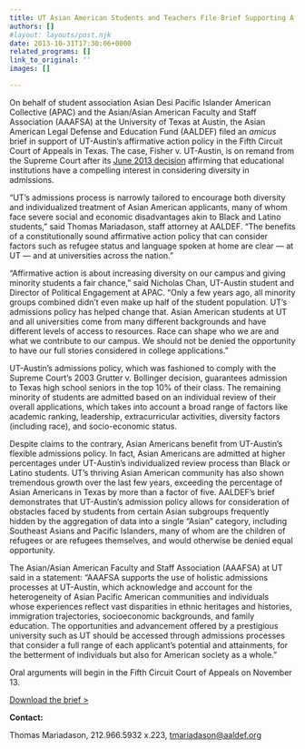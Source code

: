 ```yaml
---
title: UT Asian American Students and Teachers File Brief Supporting Affirmative Action
authors: []
#layout: layouts/post.njk
date: 2013-10-31T17:30:06+0000
related_programs: []
link_to_original: ''
images: []

---
```

On behalf of student association Asian Desi Pacific Islander American Collective (APAC) and the Asian/Asian American Faculty and Staff Association (AAAFSA) at the University of Texas at Austin, the Asian American Legal Defense and Education Fund (AALDEF) filed an _amicus_ brief in support of UT-Austin’s affirmative action policy in the Fifth Circuit Court of Appeals in Texas. The case, Fisher v. UT-Austin, is on remand from the Supreme Court after its [June 2013 decision](/press-release/aapi-advocates-and-students-applaud-supreme-court-decision-upholding-affirmative-action/) affirming that educational institutions have a compelling interest in considering diversity in admissions.

“UT’s admissions process is narrowly tailored to encourage both diversity and individualized treatment of Asian American applicants, many of whom face severe social and economic disadvantages akin to Black and Latino students,” said Thomas Mariadason, staff attorney at AALDEF. “The benefits of a constitutionally sound affirmative action policy that can consider factors such as refugee status and language spoken at home are clear — at UT — and at universities across the nation.”

“Affirmative action is about increasing diversity on our campus and giving minority students a fair chance,” said Nicholas Chan, UT-Austin student and Director of Political Engagement at APAC. “Only a few years ago, all minority groups combined didn’t even make up half of the student population. UT’s admissions policy has helped change that. Asian American students at UT and all universities come from many different backgrounds and have different levels of access to resources. Race can shape who we are and what we contribute to our campus. We should not be denied the opportunity to have our full stories considered in college applications.”

UT-Austin’s admissions policy, which was fashioned to comply with the Supreme Court’s 2003 Grutter v. Bollinger decision, guarantees admission to Texas high school seniors in the top 10% of their class. The remaining minority of students are admitted based on an individual review of their overall applications, which takes into account a broad range of factors like academic ranking, leadership, extracurricular activities, diversity factors (including race), and socio-economic status.

Despite claims to the contrary, Asian Americans benefit from UT-Austin’s flexible admissions policy. In fact, Asian Americans are admitted at higher percentages under UT-Austin’s individualized review process than Black or Latino students. UT’s thriving Asian American community has also shown tremendous growth over the last few years, exceeding the percentage of Asian Americans in Texas by more than a factor of five. AALDEF’s brief demonstrates that UT-Austin’s admission policy allows for consideration of obstacles faced by students from certain Asian subgroups frequently hidden by the aggregation of data into a single “Asian” category, including Southeast Asians and Pacific Islanders, many of whom are the children of refugees or are refugees themselves, and would otherwise be denied equal opportunity.

The Asian/Asian American Faculty and Staff Association (AAAFSA) at UT said in a statement:  “AAAFSA supports the use of holistic admissions processes at UT-Austin, which acknowledge and account for the heterogeneity of Asian Pacific American communities and individuals whose experiences reflect vast disparities in ethnic heritages and histories, immigration trajectories, socioeconomic backgrounds, and family education.  The opportunities and advancement offered by a prestigious university such as UT should be accessed through admissions processes that consider a full range of each applicant’s potential and attainments, for the betterment of individuals but also for American society as a whole.”

Oral arguments will begin in the Fifth Circuit Court of Appeals on November 13.

[Download the brief >](/uploads/pdf/AALDEF%20Fisher%20v%20UT%20Austin%205th%20Circuit%20Brief.pdf)

**Contact:**

Thomas Mariadason, 212.966.5932 x.223, tmariadason@aaldef.org